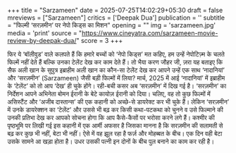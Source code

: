 +++
title = "Sarzameen"
date = 2025-07-25T14:02:29+05:30
draft = false
mreviews = ["Sarzameen"]
critics = ['Deepak Dua']
publication = ''
subtitle = "फिल्मी ‘सरज़मीन’ पर नेपो किड्स का मिशन"
opening = ""
img = 'sarzameen.jpg'
media = 'print'
source = "https://www.cineyatra.com/sarzameen-movie-review-by-deepak-dua/"
score = 3
+++

फिर ये ‘बॉलीवुड’ वाले कलपते हैं कि हमारे बच्चों को ‘नेपो किड्स’ मत कहिए, हम उन्हें नेपोटिज़्म के चलते फिल्में नहीं देते हैं बल्कि उनका टेलेंट देख कर काम देते हैं। तो भैया करण जौहर जी, ज़रा यह बताइए कि सैफ अली खान के सुपुत्र इब्राहीम अली खान का कौन-सा टेलेंट देख कर आपने उन्हें एक साथ ‘नादानियां’ और ‘सरज़मीन’ (Sarzameen) जैसी बड़ी फिल्मों में लिया? मार्च, 2025 में आई ‘नादानियां’ में इब्राहीम के ‘टेलेंट’ को तो आप ‘देख’ ही चुके होंगे। रही-बची कसर अब ‘सरज़मीन’ में दिख गई है। ‘सरज़मीन’ का निर्देशन आपने अभिनेता बोमन ईरानी के बेटे कायोज़ ईरानी को दिया। चलिए, वह तो कुछ फिल्मों में असिस्टैंट और ‘अजीब दास्तान्स’ की एक कहानी को अच्छे-से डायरेक्ट कर भी चुके हैं। लेकिन ‘सरज़मीन’ में उनके डायरेक्शन का ‘टेलेंट’ और उससे भी बढ़ कर किसी कथा-पटकथा को चुनने व उसे फिल्माने की उनकी प्रतिभा देख कर आपको सोचना होगा कि आप कैसे-कैसों पर भरोसा करने लगे हैं। कश्मीर की पृष्ठभूमि पर लिखी गई इस कहानी में एक आर्मी अफसर है जिसका मानना है कि सरज़मीन की सलामती से बढ़ कर कुछ भी नहीं, बेटा भी नहीं। ऐसे में वह झूल रहा है फर्ज़ और मोहब्बत के बीच। एक दिन वही बेटा उसके सामने आ खड़ा होता है। उधर उसकी पत्नी इन दोनों के बीच पुल बनाने का काम कर रही है।
